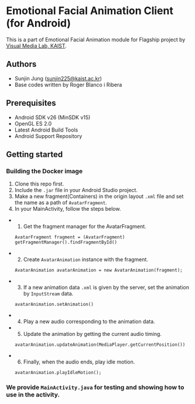 # Emotional Facial Animation Client (for Android)
This is a part of Emotional Facial Animation module for Flagship project by [Visual Media Lab, KAIST](http://vml.kaist.ac.kr).

## Authors
 - Sunjin Jung (<sunjin225@kaist.ac.kr>)
 - Base codes written by Roger Blanco i Ribera


## Prerequisites
 - Android SDK v26 (MinSDK v15)
 - OpenGL ES 2.0
 - Latest Android Build Tools
 - Android Support Repository 


## Getting started

### Building the Docker image
1. Clone this repo first. 
2. Include the `.jar` file in your Android Studio project.
3. Make a new fragment(Containers) in the origin layout `.xml` file and set the name as a path of `AvatarFragment`.
4. In your MainActivity, follow the steps below.
- 1) Get the fragment manager for the AvatarFragment.
  ```
  AvatarFragment fragment = (AvatarFragment) getFragmentManager().findFragmentById()
  ```
- 2) Create `AvatarAnimation` instance with the fragment.
  ```
  AvatarAnimation avatarAnimation = new AvatarAnimation(fragment);
  ```
- 3) If a new animation data `.xml` is given by the server, set the animation by `InputStream` data.
  ```
  avatarAnimation.setAnimation()
  ```
- 4) Play a new audio corresponding to the animation data.
- 5) Update the animation by getting the current audio timing.
  ```
  avatarAnimation.updateAnimation(MediaPlayer.getCurrentPosition())
  ```
- 6) Finally, when the audio ends, play idle motion.
  ```
  avatarAnimation.playIdleMotion();
  ```
  
### We provide `MainActivity.java` for testing and showing how to use in the activity.
